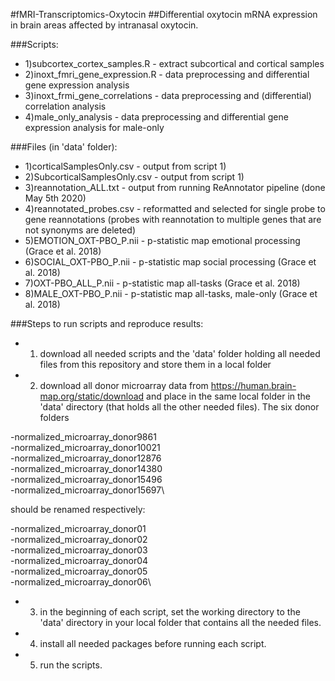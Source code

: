 #fMRI-Transcriptomics-Oxytocin
##Differential oxytocin mRNA expression in brain areas affected by intranasal oxytocin.


###Scripts:
* 1)subcortex_cortex_samples.R - extract subcortical and cortical samples
* 2)inoxt_fmri_gene_expression.R - data preprocessing and differential gene expression analysis
* 3)inoxt_frmi_gene_correlations - data preprocessing and (differential) correlation analysis
* 4)male_only_analysis - data preprocessing and differential gene expression analysis for male-only

###Files (in 'data' folder):
* 1)corticalSamplesOnly.csv - output from script 1)
* 2)SubcorticalSamplesOnly.csv - output from script 1)
* 3)reannotation_ALL.txt - output from running ReAnnotator pipeline (done May 5th 2020)
* 4)reannotated_probes.csv - reformatted and selected for single probe to gene reannotations (probes with reannotation to multiple genes that are not synonyms are deleted)
* 5)EMOTION_OXT-PBO_P.nii - p-statistic map emotional processing (Grace et al. 2018)
* 6)SOCIAL_OXT-PBO_P.nii - p-statistic map social processing (Grace et al. 2018)
* 7)OXT-PBO_ALL_P.nii - p-statistic map all-tasks (Grace et al. 2018)
* 8)MALE_OXT-PBO_P.nii - p-statistic map all-tasks, male-only (Grace et al. 2018)


###Steps to run scripts and reproduce results:
* 1) download all needed scripts and the 'data' folder holding all needed files from this repository and store them in a local folder
* 2) download all donor microarray data from https://human.brain-map.org/static/download and place in the same local folder in the 'data' directory (that holds all the other needed files). The six donor folders

-normalized_microarray_donor9861\
-normalized_microarray_donor10021\
-normalized_microarray_donor12876\
-normalized_microarray_donor14380\
-normalized_microarray_donor15496\
-normalized_microarray_donor15697\

should be renamed respectively:

-normalized_microarray_donor01\
-normalized_microarray_donor02\
-normalized_microarray_donor03\
-normalized_microarray_donor04\
-normalized_microarray_donor05\
-normalized_microarray_donor06\

* 3) in the beginning of each script, set the working directory to the 'data' directory in your local folder that contains all the needed files.
* 4) install all needed packages before running each script.
* 5) run the scripts.
